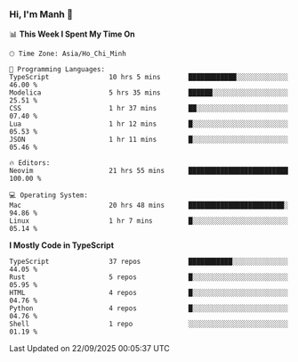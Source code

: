 ### Hi, I'm Manh 👋

<!--START_SECTION:waka-->
📊 **This Week I Spent My Time On** 

```text
🕑︎ Time Zone: Asia/Ho_Chi_Minh

💬 Programming Languages: 
TypeScript               10 hrs 5 mins       ████████████░░░░░░░░░░░░░   46.00 % 
Modelica                 5 hrs 35 mins       ██████░░░░░░░░░░░░░░░░░░░   25.51 % 
CSS                      1 hr 37 mins        ██░░░░░░░░░░░░░░░░░░░░░░░   07.40 % 
Lua                      1 hr 12 mins        █░░░░░░░░░░░░░░░░░░░░░░░░   05.53 % 
JSON                     1 hr 11 mins        █░░░░░░░░░░░░░░░░░░░░░░░░   05.46 % 

🔥 Editors: 
Neovim                   21 hrs 55 mins      █████████████████████████   100.00 % 

💻 Operating System: 
Mac                      20 hrs 48 mins      ████████████████████████░   94.86 % 
Linux                    1 hr 7 mins         █░░░░░░░░░░░░░░░░░░░░░░░░   05.14 % 
```

**I Mostly Code in TypeScript** 

```text
TypeScript               37 repos            ███████████░░░░░░░░░░░░░░   44.05 % 
Rust                     5 repos             █░░░░░░░░░░░░░░░░░░░░░░░░   05.95 % 
HTML                     4 repos             █░░░░░░░░░░░░░░░░░░░░░░░░   04.76 % 
Python                   4 repos             █░░░░░░░░░░░░░░░░░░░░░░░░   04.76 % 
Shell                    1 repo              ░░░░░░░░░░░░░░░░░░░░░░░░░   01.19 % 
```




 Last Updated on 22/09/2025 00:05:37 UTC
<!--END_SECTION:waka-->
